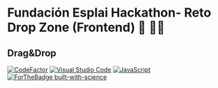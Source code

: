 # Fundación Esplai Hackathon- Reto Drop Zone (Frontend) :space_invader: :woman_artist:
## Drag&amp;Drop
[![CodeFactor](https://www.codefactor.io/repository/github/evascor/hackfront23/badge)](https://www.codefactor.io/repository/github/evascor/hackfront23)
[![Visual Studio Code](https://img.shields.io/badge/--007ACC?logo=visual%20studio%20code&logoColor=ffffff)](https://code.visualstudio.com/)
[![JavaScript](https://img.shields.io/badge/--F7DF1E?logo=javascript&logoColor=000)](https://www.javascript.com/)
[![ForTheBadge built-with-science](http://ForTheBadge.com/images/badges/built-with-science.svg)](https://GitHub.com/Naereen/)

